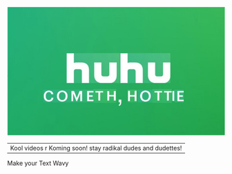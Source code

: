 
<html>
<head>

  </head>
  <body>
    <img src="huhu.jpg" />
  <table>  <tr> <td style=”filter:glow(color=green strength=5) ;font-size:’18pt’ “><center>Kool videos r Koming soon! stay radikal dudes and dudettes!</center> </tr> </td> </tr> </table> 
  <DIV ID=”waveText”style=”width:707px; height:130px;font-size:20pt;color:blue; filter:wave(add=0,phase=10,freq=5, strength=3)”> 			<p align=”center”>Make your Text Wavy</DIV>
  
  </body>
